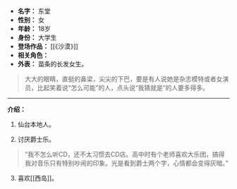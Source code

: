 
- **名字：** 东堂
- **性别：** 女
- **年龄：** 18岁
- **身份：** 大学生
- **登场作品：** [[《沙漠》]]
- **相关角色：** 
- **外表：** 苗条的长发女生。

> 大大的眼睛，直挺的鼻梁，尖尖的下巴，要是有人说她是杂志模特或者女演员，比起笑着说“怎么可能”的人，点头说“我猜就是”的人要多得多。

---

**介绍：** 

1. 仙台本地人。

2. 讨厌爵士乐。

> ”我不怎么听CD，还不太习惯去CD店。高中时有个老师喜欢大乐团，搞得我对音乐只有特别吵闹的印象。光是看到爵士两个字，心情都会变得灰暗。”

3. 喜欢[[西岛]]。
